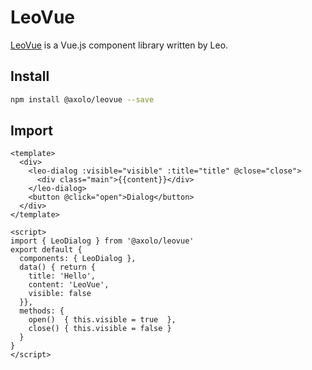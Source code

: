 LeoVue
=======

[LeoVue](https://axolo.github.io/leovue) is a Vue.js component library written by Leo.


Install
-------
```bash
npm install @axolo/leovue --save
```


Import
------
```vue
<template>
  <div>
    <leo-dialog :visible="visible" :title="title" @close="close">
      <div class="main">{{content}}</div>
    </leo-dialog>
    <button @click="open">Dialog</button>
  </div>
</template>

<script>
import { LeoDialog } from '@axolo/leovue'
export default {
  components: { LeoDialog },
  data() { return {
    title: 'Hello',
    content: 'LeoVue',
    visible: false
  }},
  methods: {
    open()  { this.visible = true  },
    close() { this.visible = false }
  }
}
</script>
```
